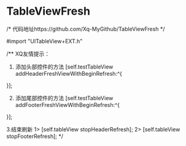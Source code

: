 # TableViewFresh
/*
    代码地址https://github.com/Xq-MyGithub/TableViewFresh
 */

#import "UITableView+EXT.h"

/**
 XQ友情提示：
 1. 添加头部控件的方法
 [self.testTableView addHeaderFreshViewWithBeginRefresh:^{
 
 }];
 
 2. 添加尾部控件的方法
 [self.testTableView addFooterFreshViewWithBeginRefresh:^{

 }];
 
 3.结束刷新
 1> [self.tableView stopHeaderRefresh];
 2> [self.tableView stopFooterRefresh];
*/
